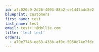 ```yaml
---
id: afc020c9-2d26-4093-88a2-ce1447adc8e2
blueprint: customers
first_name: test
last_name: test
email: test+++@Mollie.com
title: 'test test'
orders:
  - a70e7746-ee63-433b-af0c-5058c74e7fdc
---
```

